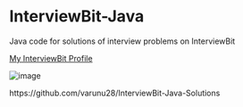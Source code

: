 # InterviewBit-Java
Java code for solutions of interview problems on InterviewBit

[My InterviewBit Profile](https://www.interviewbit.com/profile/varun_u28)

![image](http://ibassets.s3.amazonaws.com/static-assets/ib-logo-square.png)


<!-- REPO LINK -->  https://github.com/varunu28/InterviewBit-Java-Solutions